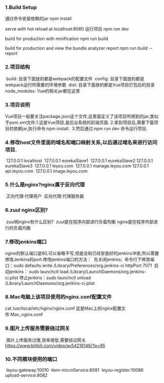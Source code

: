 ### 1.Build Setup

通过命令安装依赖的jar
npm install

serve with hot reload at localhost:8080 运行项目
npm run dev

build for production with minification
npm run build

build for production and view the bundle analyzer report
npm run build --report

### 2.项目结构

​    build: 目录下面放的都是webpack的配置文件
​    config: 目录下面放的都是webpack运行所需要的环境参数
​    dist: 目录下面放的都是Vue项目打包后的目录
​    node_modules: Vue的相关jar都在这里

### 3.项目说明

​    Vue项目一般要关注package.json这个文件,这里面定义了该项目所用到的jar,类似于pom.xml文件.
​    1.这是Vue项目,是后台系统的前端页面.
​    2.拿到项目后,需要下载项目的依赖jar,执行命令:npm install.
​    3.然后通过:npm run dev 命令运行项目.

### 4.修改host文件里面的域名和端口映射关系,以后通过域名来进行访问项目.

​    127.0.0.1	localhost
​    127.0.0.1	eurekaSlave1
​    127.0.0.1	eurekaSlave2
​    127.0.0.1	eurekaSlave3
​    127.0.0.1	leyou.com
​    127.0.0.1	manage.leyou.com
​    127.0.0.1	api.leyou.com
​    127.0.0.1	image.leyou.com

### 5.什么是nginx?nginx属于反向代理

​    正向代理:代理用户
​    反向代理:代理服务器

### 6.zuul nginx区别?

​    zuul和nginx有什么区别?
​    zuul是在程序内部进行负载均衡
​    nginx是在程序外部进行的负载均衡

### 7.修改jenkins端口

​    nginx的默认端口是80,可以省略不写,但是会和已经安装好的jenkins冲突,所以需要修改Jenkins的port.
​    修改jenkins端口的方法：
​    先关闭jenkins;
​    命令行下修改端口：sudo defaults write /Library/Preferences/org.jenkins-ci httpPort 7071
​    启动jenkins： sudo launchctl load /Library/LaunchDaemons/org.jenkins-ci.plist
​    停止jenkins：sudo launchctl unload /Library/LaunchDaemons/org.jenkins-ci.plist

### 8.Mac电脑上该项目使用的nginx.conf配置文件

cat /usr/local/etc/nginx/nginx.conf
这是Mac上的nginx配置文件:Mac_nginx.conf

### 9.图片上传服务需要绕过网关

​    图片上传服务过慢,效率很低,需要绕过网关.
​    https://www.bilibili.com/video/av54216146/?p=95

### 10.不同模块使用的端口

​    leyou-gateway:10010
​    item-microService:8081
​    leyou-register:10086
​    upload-service:8082

